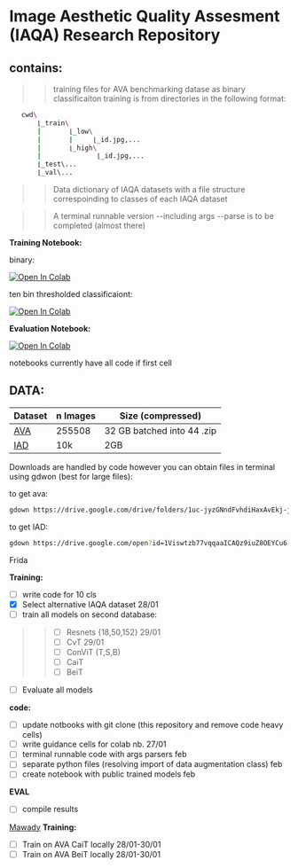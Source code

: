 # Image Aesthetic Quality Assesment (IAQA) Research Repository

## contains:
>> training files for AVA benchmarking datase as binary classificaiton
training is from directories in the following format:

```bash
   cwd\
       ⌊_train\
       |       ⌊_low\
       |       |     ⌊_id.jpg,...
       |       ⌊_high\
       |              ⌊_id.jpg,... 
       ⌊_test\...
       ⌊_val\...
```

>> Data dictionary of IAQA datasets with a file structure correspoinding to classes of each IAQA dataset

>> A terminal runnable version --including args --parse is to be completed (almost there)


**Training Notebook:**

binary:

[![Open In Colab](https://colab.research.google.com/assets/colab-badge.svg)](https://colab.research.google.com/drive/1cwhu6qsGy0Pc3tnXWo82hq3uhV5-fTu-?usp=sharing)

ten bin thresholded classificaiont:

[![Open In Colab](https://colab.research.google.com/assets/colab-badge.svg)](https://colab.research.google.com/drive/1cwhu6qsGy0Pc3tnXWo82hq3uhV5-fTu-?usp=sharing)


**Evaluation Notebook:**

[![Open In Colab](https://colab.research.google.com/assets/colab-badge.svg)](https://colab.research.google.com/drive/1f4N2tefnfAWme2ro2O8LU_FwuOfDo_fC?usp=sharing)

notebooks currently have all code if first cell

## DATA:

|Dataset|n Images|Size (compressed)|
|-------|--------|-----------------|
|[AVA](https://drive.google.com/drive/folders/1uc-jyzGNndFvhdiHaxAvEkj-jP5e6F1f?usp=sharing)| 255508|  32 GB batched into 44 .zip| 
|[IAD](https://drive.google.com/open?id=1Viswtzb77vqqaaICAQz9iuZ8OEYCu6-_)|10k |2GB| 



Downloads are handled by code however you can obtain files in terminal using gdwon (best for large files):

to get ava:

```bash
gdown https://drive.google.com/drive/folders/1uc-jyzGNndFvhdiHaxAvEkj-jP5e6F1f?usp=sharing
```
to get IAD:

```bash
gdown https://drive.google.com/open?id=1Viswtzb77vqqaaICAQz9iuZ8OEYCu6-_
```

Frida

**Training:**
- [ ] write code for 10 cls
- [x] Select alternative IAQA dataset 28/01
- [ ] train all models on second database: 
>> - [ ] Resnets {18,50,152}  29/01
>> - [ ] CvT 29/01
>> - [ ] ConViT (T,S,B)
>> - [ ] CaiT
>> - [ ] BeiT
- [ ] Evaluate all models

**code:**
- [ ] update notbooks with git clone (this repository and remove code heavy cells)
- [ ] write guidance cells for colab nb. 27/01
- [ ] terminal runnable code with args parsers feb
- [ ] separate python files (resolving import of data augmentation class) feb
- [ ] create notebook with public trained models feb

**EVAL**

- [ ] compile results 

[Mawady](https://github.com/mawady)
**Training:**
- [ ] Train on AVA CaiT locally 28/01-30/01
- [ ] Train on AVA BeiT locally 28/01-30/01
